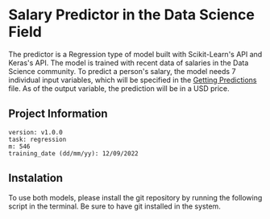 # Salary Predictor in the Data Science Field

The predictor is a Regression type of model built with Scikit-Learn's API and Keras's API. The model is trained with recent data of salaries in the Data Science community. To predict a person's salary, the model needs 7 individual input variables, which will be specified in the [Getting Predictions](https://example.com) file. As of the output variable, the prediction will be in a USD price.

## Project Information
```commandline
version: v1.0.0
task: regression
m: 546
training_date (dd/mm/yy): 12/09/2022
```

## Instalation

To use both models, please install the git repository by running the following script in the terminal. Be sure to have git installed in the system.

